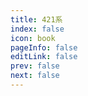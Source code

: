 ```yaml
---
title: 421系
index: false
icon: book
pageInfo: false
editLink: false
prev: false
next: false
---
```

